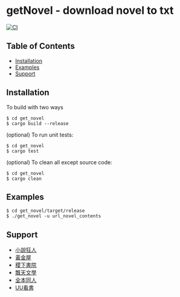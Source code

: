# getNovel - download novel to txt
[![CI](https://github.com/z-Wind/get_novel/actions/workflows/ci.yml/badge.svg)](https://github.com/z-Wind/get_novel/actions/workflows/ci.yml)

## Table of Contents

* [Installation](#installation)
* [Examples](#examples)
* [Support](#support)

## Installation

To build with two ways

    $ cd get_novel
    $ cargo build --release

(optional) To run unit tests:

    $ cd get_novel
    $ cargo test

(optional) To clean all except source code:

    $ cd get_novel
    $ cargo clean

## Examples

    $ cd get_novel/target/release
    $ ./get_novel -u url_novel_contents

## Support
- [小說狂人](https://czbooks.net/)
- [黃金屋](https://tw.hjwzw.com/)
- [稷下書院](https://www.novel543.com/)
- [飄天文學](https://www.ptwxz.com/)
- [全本同人](https://www.qbtr.cc/)
- [UU看書](https://uukanshu.cc/)
